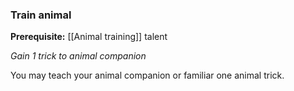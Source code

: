 ### Train animal

**Prerequisite:** [[Animal training]] talent

_Gain 1 trick to animal companion_

You may teach your animal companion or familiar one animal trick.